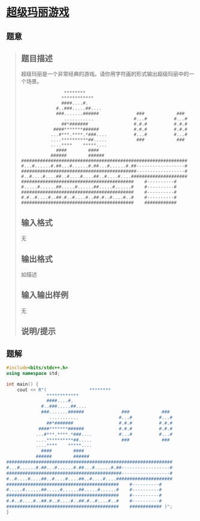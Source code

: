 #  [超级玛丽游戏](https://www.luogu.com.cn/problem/P1000)

## 题意

>   ## 题目描述
>
>   超级玛丽是一个非常经典的游戏。请你用字符画的形式输出超级玛丽中的一个场景。
>
>   ```
>                   ********
>                  ************
>                  ####....#.
>                #..###.....##....
>                ###.......######              ###            ###
>                   ...........               #...#          #...#
>                  ##*#######                 #.#.#          #.#.#
>               ####*******######             #.#.#          #.#.#
>              ...#***.****.*###....          #...#          #...#
>              ....**********##.....           ###            ###
>              ....****    *****....
>                ####        ####
>              ######        ######
>   ##############################################################
>   #...#......#.##...#......#.##...#......#.##------------------#
>   ###########################################------------------#
>   #..#....#....##..#....#....##..#....#....#####################
>   ##########################################    #----------#
>   #.....#......##.....#......##.....#......#    #----------#
>   ##########################################    #----------#
>   #.#..#....#..##.#..#....#..##.#..#....#..#    #----------#
>   ##########################################    ############
>   ```
>
>   ## 输入格式
>
>   无
>
>   ## 输出格式
>
>   如描述
>
>   ## 输入输出样例
>
>   无
>
>   ## 说明/提示

## 题解



```c++
#include<bits/stdc++.h>
using namespace std;

int main() {
    cout << R"(                ********
               ************
               ####....#.
             #..###.....##....
             ###.......######              ###            ###
                ...........               #...#          #...#
               ##*#######                 #.#.#          #.#.#
            ####*******######             #.#.#          #.#.#
           ...#***.****.*###....          #...#          #...#
           ....**********##.....           ###            ###
           ....****    *****....
             ####        ####
           ######        ######
##############################################################
#...#......#.##...#......#.##...#......#.##------------------#
###########################################------------------#
#..#....#....##..#....#....##..#....#....#####################
##########################################    #----------#
#.....#......##.....#......##.....#......#    #----------#
##########################################    #----------#
#.#..#....#..##.#..#....#..##.#..#....#..#    #----------#
##########################################    ############ )";
}
```



```python3

```

